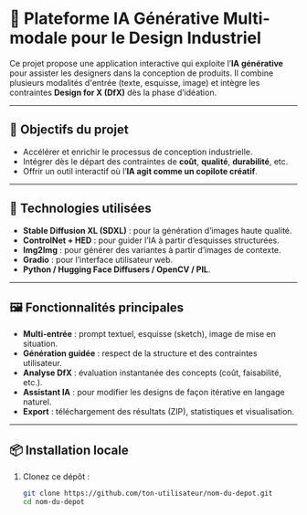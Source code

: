# 🎨 Plateforme IA Générative Multi-modale pour le Design Industriel

Ce projet propose une application interactive qui exploite l’**IA générative** pour assister les designers dans la conception de produits. Il combine plusieurs modalités d'entrée (texte, esquisse, image) et intègre les contraintes **Design for X (DfX)** dès la phase d’idéation.

---

## 🚀 Objectifs du projet

- Accélérer et enrichir le processus de conception industrielle.
- Intégrer dès le départ des contraintes de **coût**, **qualité**, **durabilité**, etc.
- Offrir un outil interactif où l’**IA agit comme un copilote créatif**.

---

## 🧠 Technologies utilisées

- **Stable Diffusion XL (SDXL)** : pour la génération d’images haute qualité.
- **ControlNet + HED** : pour guider l’IA à partir d’esquisses structurées.
- **Img2Img** : pour générer des variantes à partir d’images de contexte.
- **Gradio** : pour l’interface utilisateur web.
- **Python / Hugging Face Diffusers / OpenCV / PIL**.

---

## 🖼️ Fonctionnalités principales

- **Multi-entrée** : prompt textuel, esquisse (sketch), image de mise en situation.
- **Génération guidée** : respect de la structure et des contraintes utilisateur.
- **Analyse DfX** : évaluation instantanée des concepts (coût, faisabilité, etc.).
- **Assistant IA** : pour modifier les designs de façon itérative en langage naturel.
- **Export** : téléchargement des résultats (ZIP), statistiques et visualisation.

---

## 📦 Installation locale

1. Clonez ce dépôt :
   ```bash
   git clone https://github.com/ton-utilisateur/nom-du-depot.git
   cd nom-du-depot
